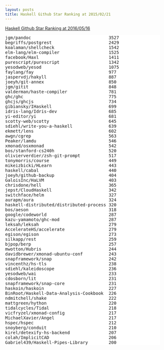 ```yaml
---
layout: posts
title: Haskell Github Star Ranking at 2015/02/21
---
```

[Haskell Github Star Ranking at 2016/05/16](/2016/05/20/haskell-repository-github-star-ranking.html)  
<pre style="background-color: white;border: none;">
jgm/pandoc                              3527
begriffs/postgrest                      2429
koalaman/shellcheck                     1542
elm-lang/elm-compiler                   1525
facebook/Haxl                           1411
purescript/purescript                   1342
yesodweb/yesod                          1075
faylang/fay                             977
jaspervdj/hakyll                        887
joeyh/git-annex                         850
jgm/gitit                               848
valderman/haste-compiler                781
ghc/ghc                                 775
ghcjs/ghcjs                             734
gibiansky/IHaskell                      699
idris-lang/Idris-dev                    685
yi-editor/yi                            681
scotty-web/scotty                       645
sdiehl/write-you-a-haskell              639
ekmett/lens                             602
awgn/cgrep                              563
Peaker/lamdu                            546
xmonad/osxmonad                         542
bos/stanford-cs240h                     520
olivierverdier/zsh-git-prompt           517
tonymorris/course                       449
mikeizbicki/HLearn                      443
haskell/cabal                           440
joeyh/github-backup                     404
GaloisInc/HaLVM                         403
chrisdone/hell                          365
jepst/CloudHaskell                      342
switchface/helm                         327
aurapm/aura                             324
haskell-distributed/distributed-process 320
bos/aeson                               318
google/codeworld                        287
kazu-yamamoto/ghc-mod                   287
leksah/leksah                           279
AccelerateHS/accelerate                 279
egison/egison                           273
silkapp/rest                            259
bjpop/berp                              257
mwotton/Hubris                          244
davidbrewer/xmonad-ubuntu-conf          243
snapframework/snap                      242
vincenthz/hs-tls                        238
sdiehl/kaleidoscope                     236
yesodweb/wai                            233
cdosborn/lit                            231
snapframework/snap-core                 231
haskoin/haskoin                         227
BinRoot/Haskell-Data-Analysis-Cookbook  226
ndmitchell/shake                        222
mattgreen/hython                        220
tidalcycles/Tidal                       218
vicfryzel/xmonad-config                 217
MichaelXavier/Angel                     217
hspec/hspec                             212
snoyberg/conduit                        210
kirel/detexify-hs-backend               207
colah/ImplicitCAD                       206
Gabriel439/Haskell-Pipes-Library        200
</pre>
